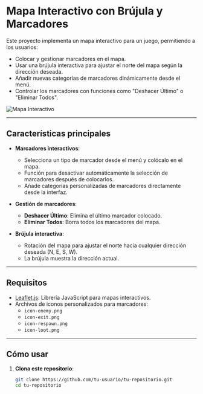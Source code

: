 # Mapa Interactivo con Brújula y Marcadores

Este proyecto implementa un mapa interactivo para un juego, permitiendo a los usuarios:
- Colocar y gestionar marcadores en el mapa.
- Usar una brújula interactiva para ajustar el norte del mapa según la dirección deseada.
- Añadir nuevas categorías de marcadores dinámicamente desde el menú.
- Controlar los marcadores con funciones como "Deshacer Último" o "Eliminar Todos".

![Mapa Interactivo](https://your-image-link-here.png)

---

## **Características principales**
- **Marcadores interactivos**:
  - Selecciona un tipo de marcador desde el menú y colócalo en el mapa.
  - Función para desactivar automáticamente la selección de marcadores después de colocarlos.
  - Añade categorías personalizadas de marcadores directamente desde la interfaz.

- **Gestión de marcadores**:
  - **Deshacer Último**: Elimina el último marcador colocado.
  - **Eliminar Todos**: Borra todos los marcadores del mapa.

- **Brújula interactiva**:
  - Rotación del mapa para ajustar el norte hacia cualquier dirección deseada (N, E, S, W).
  - La brújula muestra la dirección actual.

---

## **Requisitos**
- [Leaflet.js](https://leafletjs.com/): Librería JavaScript para mapas interactivos.
- Archivos de iconos personalizados para marcadores:
  - `icon-enemy.png`
  - `icon-exit.png`
  - `icon-respawn.png`
  - `icon-loot.png`

---

## **Cómo usar**
1. **Clona este repositorio**:
   ```bash
   git clone https://github.com/tu-usuario/tu-repositorio.git
   cd tu-repositorio
